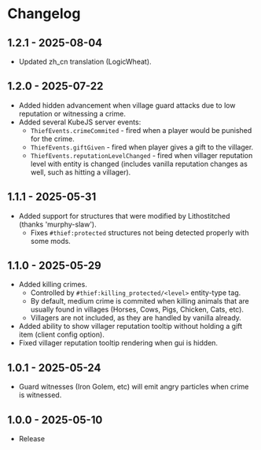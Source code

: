 # Changelog

## 1.2.1 - 2025-08-04
- Updated zh_cn translation (LogicWheat).

## 1.2.0 - 2025-07-22
- Added hidden advancement when village guard attacks due to low reputation or witnessing a crime.
- Added several KubeJS server events:
  - `ThiefEvents.crimeCommited` - fired when a player would be punished for the crime.
  - `ThiefEvents.giftGiven` - fired when player gives a gift to the villager.
  - `ThiefEvents.reputationLevelChanged` - fired when villager reputation level with entity is changed (includes vanilla reputation changes as well, such as hitting a villager).

## 1.1.1 - 2025-05-31
- Added support for structures that were modified by Lithostitched (thanks 'murphy-slaw').
  - Fixes `#thief:protected` structures not being detected properly with some mods.

## 1.1.0 - 2025-05-29
- Added killing crimes.
  - Controlled by `#thief:killing_protected/<level>` entity-type tag.
  - By default, medium crime is commited when killing animals that are usually found in villages (Horses, Cows, Pigs, Chicken, Cats, etc).
  - Villagers are not included, as they are handled by vanilla already.
- Added ability to show villager reputation tooltip without holding a gift item (client config option). 
- Fixed villager reputation tooltip rendering when gui is hidden. 

## 1.0.1 - 2025-05-24
- Guard witnesses (Iron Golem, etc) will emit angry particles when crime is witnessed.

## 1.0.0 - 2025-05-10
- Release